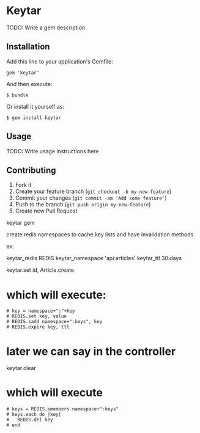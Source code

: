 # Keytar

TODO: Write a gem description

## Installation

Add this line to your application's Gemfile:

    gem 'keytar'

And then execute:

    $ bundle

Or install it yourself as:

    $ gem install keytar

## Usage

TODO: Write usage instructions here

## Contributing

1. Fork it
2. Create your feature branch (`git checkout -b my-new-feature`)
3. Commit your changes (`git commit -am 'Add some feature'`)
4. Push to the branch (`git push origin my-new-feature`)
5. Create new Pull Request


keytar gem

create redis namespaces to cache key lists and have invalidation methods

ex: 

keytar_redis REDIS
keytar_namespace 'api:articles'
keytar_ttl 30.days

keytar.set id, Article.create

# which will execute: 
	# key = namespace+":"+key
	# REDIS.set key, value
	# REDIS.sadd namespace+":keys", key
	# REDIS.expire key, ttl

# later we can say in the controller

keytar.clear
# which will execute
	# keys = REDIS.smembers namespace+":keys"
	# keys.each do |key|
	#   REDIS.del key
	# end

